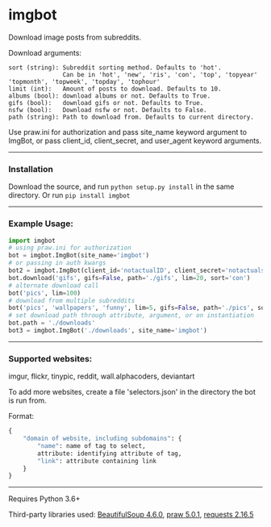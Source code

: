 # imgbot
Download image posts from subreddits.

Download arguments:

	sort (string): Subreddit sorting method. Defaults to 'hot'.
	               Can be in 'hot', 'new', 'ris', 'con', 'top', 'topyear' 'topmonth', 'topweek', 'topday', 'tophour'
	limit (int):   Amount of posts to download. Defaults to 10.
	albums (bool): download albums or not. Defaults to True.
	gifs (bool):   download gifs or not. Defaults to True.
	nsfw (bool):   Download nsfw or not. Defaults to False.
	path (string): Path to download from. Defaults to current directory.


Use praw.ini for authorization and pass site_name keyword argument to ImgBot,
or pass client_id, client_secret, and user_agent keyword arguments.
___

### Installation

Download the source, and run `python setup.py install` in the same directory.
Or run `pip install imgbot`
___

### Example Usage:
```python
import imgbot
# using praw.ini for authorization
bot = imgbot.ImgBot(site_name='imgbot')
# or passing in auth kwargs
bot2 = imgbot.ImgBot(client_id='notactualID', client_secret='notactualsecret', user_agent='imgbot')
bot.download('gifs', gifs=False, path='./gifs', lim=20, sort='con')
# alternate download call
bot('pics', lim=100)
# download from multiple subreddits
bot('pics', 'wallpapers', 'funny', lim=5, gifs=False, path='./pics', sort='topweek')
# set download path through attribute, argument, or on instantiation
bot.path = './downloads'
bot3 = imgbot.ImgBot('./downloads', site_name='imgbot')
```
___

### Supported websites:

imgur, flickr, tinypic, reddit, wall.alphacoders, deviantart

To add more websites, create a file 'selectors.json' in the directory the bot is run from.

Format:
```python
{
	"domain of website, including subdomains": {
		"name": name of tag to select,
		attribute: identifying attribute of tag,
		"link": attribute containing link
	}
}
```
___


Requires Python 3.6+

Third-party libraries used: [BeautifulSoup 4.6.0](https://pypi.python.org/pypi/beautifulsoup4), [praw 5.0.1](https://pypi.python.org/pypi/praw), [requests 2.16.5](https://pypi.python.org/pypi/requests)
